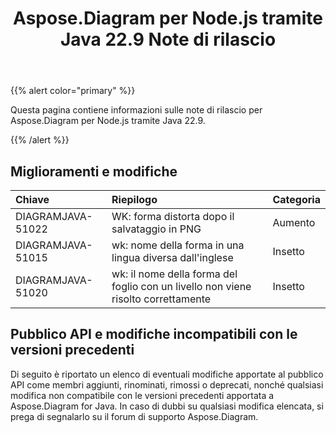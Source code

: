 ﻿---
title: Aspose.Diagram per Node.js tramite Java 22.9 Note di rilascio
type: docs
weight: 19
url: /it/nodejsjava/aspose-diagram-for-node-js-via-java-22-9-release-notes/
---
{{% alert color="primary" %}}

Questa pagina contiene informazioni sulle note di rilascio per Aspose.Diagram per Node.js tramite Java 22.9.

{{% /alert %}}
## **Miglioramenti e modifiche**  ##

|**Chiave**|**Riepilogo**|**Categoria**|
|:- |:- |:- |
|DIAGRAMJAVA-51022|WK: forma distorta dopo il salvataggio in PNG|Aumento|
|DIAGRAMJAVA-51015|wk: nome della forma in una lingua diversa dall'inglese|Insetto|
|DIAGRAMJAVA-51020|wk: il nome della forma del foglio con un livello non viene risolto correttamente|Insetto|

## **Pubblico API e modifiche incompatibili con le versioni precedenti**
Di seguito è riportato un elenco di eventuali modifiche apportate al pubblico API come membri aggiunti, rinominati, rimossi o deprecati, nonché qualsiasi modifica non compatibile con le versioni precedenti apportata a Aspose.Diagram for Java. In caso di dubbi su qualsiasi modifica elencata, si prega di segnalarlo su il forum di supporto Aspose.Diagram.


